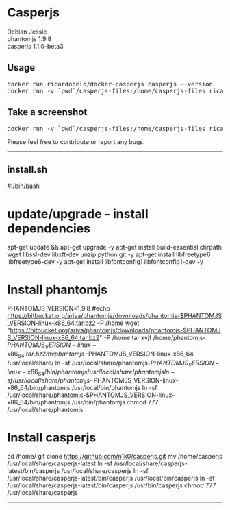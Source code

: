 # Casperjs 

Debian Jessie<br>
phantomjs 1.9.8<br>
casperjs 1.1.0-beta3<br>

## Usage ##
<pre>
docker run ricardobelo/docker-casperjs casperjs --version
docker run -v `pwd`/casperjs-files:/home/casperjs-files ricardobelo/docker-casperjs casperjs /home/casperjs-files/sample.js
</pre>

## Take a screenshot ##
<pre>
docker run -v `pwd`/casperjs-files:/home/casperjs-files ricardobelo/docker-casperjs casperjs test /home/casperjs-files/capture.js
</pre>

Please feel free to contribute or report any bugs.


---
install.sh
---

#!/bin/bash

# update/upgrade - install dependencies
apt-get update && apt-get upgrade -y
apt-get install build-essential chrpath wget libssl-dev libxft-dev unzip python git -y
apt-get install libfreetype6 libfreetype6-dev -y
apt-get install libfontconfig1 libfontconfig1-dev -y

# Install phantomjs
PHANTOMJS_VERSION=1.9.8
#echo https://bitbucket.org/ariya/phantomjs/downloads/phantomjs-$PHANTOMJS_VERSION-linux-x86_64.tar.bz2 -P /home
wget "https://bitbucket.org/ariya/phantomjs/downloads/phantomjs-$PHANTOMJS_VERSION-linux-x86_64.tar.bz2" -P /home
tar xvjf /home/phantomjs-$PHANTOMJS_VERSION-linux-x86_64.tar.bz2
mv phantomjs-$PHANTOMJS_VERSION-linux-x86_64 /usr/local/share/
ln -sf /usr/local/share/phantomjs-$PHANTOMJS_VERSION-linux-x86_64/bin/phantomjs /usr/local/share/phantomjs
ln -sf /usr/local/share/phantomjs-$PHANTOMJS_VERSION-linux-x86_64/bin/phantomjs /usr/local/bin/phantomjs
ln -sf /usr/local/share/phantomjs-$PHANTOMJS_VERSION-linux-x86_64/bin/phantomjs /usr/bin/phantomjs
chmod 777 /usr/local/share/phantomjs

# Install casperjs
cd /home/
git clone https://github.com/n1k0/casperjs.git
mv /home/casperjs /usr/local/share/casperjs-latest
ln -sf /usr/local/share/casperjs-latest/bin/casperjs /usr/local/share/casperjs
ln -sf /usr/local/share/casperjs-latest/bin/casperjs /usr/local/bin/casperjs
ln -sf /usr/local/share/casperjs-latest/bin/casperjs /usr/bin/casperjs
chmod 777 /usr/local/share/casperjs

---
